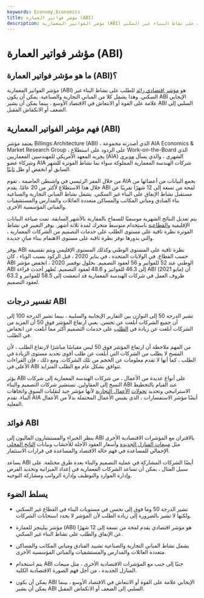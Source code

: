 ```yaml
---
keywords: Economy,Economics
title: مؤشر فواتير العمارة (ABI)
description: مؤشر الفواتير المعمارية (ABI) هو مؤشر اقتصادي رائد للطلب على نشاط البناء غير السكني.
---
```


# مؤشر فواتير العمارة (ABI)
## ما هو مؤشر فواتير العمارة (ABI)؟

مؤشر الفواتير المعمارية (ABI) هو [مؤشر اقتصادي رائد](/economic_indicator) للطلب على نشاط البناء غير السكني. وهذا يشمل كلا من المباني التجارية والصناعية. يمكن أن يكون ABI الإيجابي علامة على القوة أو الانتعاش في الاقتصاد الأوسع ، بينما يمكن أن يشير ABI السلبي إلى الضعف أو الانكماش المقبل.

## فهم مؤشر الفواتير المعمارية (ABI)

يعتمد مؤشر Billings Architecture (ABI) ، الذي أصدرته مجموعة AIA Economics & Market Research Group ، على الردود على استطلاع Work-on-the-Board الذي يجريه المعهد الأمريكي للمهندسين المعماريين (AIA) الشهري ، والذي يسأل [مديري](/principal) وشركاء عضو AIA شركات الهندسة المعمارية المملوكة سواء نما نشاط الفوترة للشهر السابق أو انخفض أو ظل [ثابتًا](/flat).

من خلال المقر الرئيسي في واشنطن العاصمة ، تقوم AIA بجمع البيانات من أعضائها من خلال هذا الاستطلاع لأكثر من 20 عامًا. يقدم ABI لمحة من تسعة إلى 12 شهرًا تقريبًا عن مستقبل نشاط الإنفاق على البناء غير السكني. يشمل نشاط المباني التجارية والصناعية بناء الفنادق ومباني المكاتب والمساكن متعددة العائلات والمدارس والمستشفيات والمباني المؤسسية الأخرى.

يتم تعديل النتائج الشهرية موسميًا للسماح بالمقارنة بالأشهر السابقة. تمت صياغة البيانات الإقليمية [والقطاعية](/sector) باستخدام متوسط متحرك لمدة ثلاثة أشهر. يوفر التغيير في نشاط الفوترة نظرة ثاقبة على مستوى الطلب على خدمات التصميم من الشركات المعمارية ، والتي بدورها توفر نظرة ثاقبة على مستوى الاهتمام ببناء مبانٍ جديدة.

يوفر ABI نظرة ثاقبة على المستوى الوطني وكذلك المستوى الإقليمي ويتم تقسيمه حسب القطاع. في الولايات المتحدة ، في يناير 2020 ، قبل الركود بسبب الوباء ، كان ABI الوطني عند 52 للفواتير و 56 لعقود التصميم. بحلول نوفمبر 2020 ، انخفض مؤشر ABI إلى 46.3 للفواتير و 48.6 لعقود التصميم. تُظهر أحدث قراءة ABI (مايو 2021) أن ظروف العمل في شركات الهندسة المعمارية قد انتعشت إلى 58.5 للفواتير و 63.2 لعقود التصميم.

## تفسير درجات ABI

تشير الدرجة 50 إلى التوازن بين التقارير الإيجابية والسلبية ، بينما تشير الدرجة 100 إلى أن جميع الشركات أبلغت عن تحسن. يعني ارتفاع المؤشر فوق 50 أن المزيد من الشركات أبلغت عن زيادة في [الطلب](/demand) على خدمات التصميم أكثر مما أبلغت عن انخفاض في الطلب.

من المهم ملاحظة أن ارتفاع المؤشر فوق 50 ليس مقياسًا مباشرًا لارتفاع الطلب ، لأن المسح لا يطلب من الشركات التي أبلغت عن طلب أقوى تحديد مستوى الزيادة في الطلب ، كما أنها لا تقدم معلومات عن الحجم من تلك الشركات. ومع ذلك ، فإن القراءات الأعلى في ABI تتوافق بشكل عام مع الطلب المتزايد.

يؤثر ABI على أنواع عديدة من الأعمال ، من شركات الهندسة المعمارية إلى شركات النسخ إلى المقاولين. تستشير شركات التصميم والبناء ABI عند القيام بالتخطيط الاستراتيجي وتحديد [تحولات](/businesscycle) [الأعمال التجارية](/businesscycle) لأنها مؤشر جيد لتقلبات السوق واتجاهات البناء. تقدم AIA أيضًا مؤشر الاستفسارات ، الذي يقيس الأعمال المحتملة بدلاً من الأعمال الفعلية.

## فوائد ABI

ينظر الخبراء والمستشارون الماليون إلى ABI بالاقتران مع المؤشرات الاقتصادية الأخرى مثل [مبيعات المنازل الجديدة](/newhomesales) وأسعار العقود الآجلة للأخشاب وبيانات [الناتج المحلي](/gdp) الإجمالي للمساعدة في فهم حالة الاقتصاد والمساعدة في قرارات الاستثمار.

يساعد ABI أيضًا الشركات المشاركة في عملية التصميم والبناء بعدة طرق مختلفة. على سبيل المثال ، يمكن أن تساعد الشركات المعمارية في إعداد الميزانية وتحديد الفرص وإدارة الموارد والتوظيف وإدارة الرواتب ومشاركة التوجيه.

## يسلط الضوء

- تشير الدرجة 50 وما فوق إلى تحسن في مستويات البناء في القطاع غير السكني ولكنها لا تشير بالضرورة إلى زيادة الطلب لأن المؤشر لا يحدد استجابات الشركات.

- مؤشر بيلينجز للعمارة (ABI) هو مؤشر اقتصادي يقدم لمحة من تسعة إلى 12 شهرًا عن الإنفاق والطلب على نشاط البناء غير السكني.

- يشمل نشاط المباني التجارية والصناعية تشييد الفنادق ومباني المكاتب والمساكن متعددة العائلات والمدارس والمستشفيات والمباني المؤسسية الأخرى.

- يتم استخدام ABI جنبًا إلى جنب مع المؤشرات الاقتصادية الأخرى ، مثل مبيعات المنازل الجديدة ، من أجل فهم الصورة الاقتصادية الكلية.

- يمكن أن يكون ABI الإيجابي علامة على القوة أو الانتعاش في الاقتصاد الأوسع ، بينما يمكن أن يشير ABI السلبي إلى الضعف أو الانكماش المقبل.

